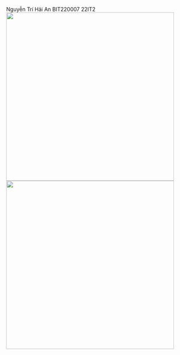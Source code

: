 Nguyễn Trí Hải An
BIT220007
22IT2
<img src="https://github.com/user-attachments/assets/d7b3f223-1804-4c34-ae9d-ea9a2deed9ea" width="450"/>
<img src="https://github.com/user-attachments/assets/f81511de-0f0c-4715-a5e8-aae964140579)" width="450"/>

